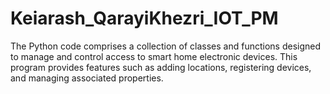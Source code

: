 # Keiarash_QarayiKhezri_IOT_PM
The Python code comprises a collection of classes and functions designed to manage and control access to smart home electronic devices. This program provides features such as adding locations, registering devices, and managing associated properties. 
